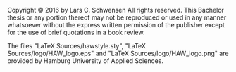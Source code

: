 Copyright © 2016 by Lars C. Schwensen
All rights reserved. This Bachelor thesis or any portion thereof
may not be reproduced or used in any manner whatsoever
without the express written permission of the publisher
except for the use of brief quotations in a book review.

The files "LaTeX Sources/hawstyle.sty", "LaTeX Sources/logo/HAW_logo.eps" and "LaTeX Sources/logo/HAW_logo.png" are provided 
by Hamburg University of Applied Sciences.
